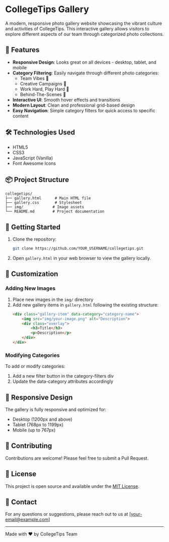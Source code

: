 # CollegeTips Gallery

A modern, responsive photo gallery website showcasing the vibrant culture and activities of CollegeTips. This interactive gallery allows visitors to explore different aspects of our team through categorized photo collections.

## 🌟 Features

- **Responsive Design**: Looks great on all devices - desktop, tablet, and mobile
- **Category Filtering**: Easily navigate through different photo categories:
  - Team Vibes 🤝
  - Creative Campaigns 🎨
  - Work Hard, Play Hard 🥳
  - Behind-The-Scenes 🎥
- **Interactive UI**: Smooth hover effects and transitions
- **Modern Layout**: Clean and professional grid-based design
- **Easy Navigation**: Simple category filters for quick access to specific content

## 🛠️ Technologies Used

- HTML5
- CSS3
- JavaScript (Vanilla)
- Font Awesome Icons

## 📦 Project Structure

```
collegetips/
├── gallery.html      # Main HTML file
├── gallery.css       # Stylesheet
├── img/             # Image assets
└── README.md        # Project documentation
```

## 🚀 Getting Started

1. Clone the repository:
   ```bash
   git clone https://github.com/YOUR_USERNAME/collegetips.git
   ```

2. Open `gallery.html` in your web browser to view the gallery locally.

## 🎨 Customization

### Adding New Images
1. Place new images in the `img/` directory
2. Add new gallery items in `gallery.html` following the existing structure:
   ```html
   <div class="gallery-item" data-category="category-name">
       <img src="img/your-image.png" alt="Description">
       <div class="overlay">
           <h3>Title</h3>
           <p>Description</p>
       </div>
   </div>
   ```

### Modifying Categories
To add or modify categories:
1. Add a new filter button in the category-filters div
2. Update the data-category attributes accordingly

## 📱 Responsive Design

The gallery is fully responsive and optimized for:
- Desktop (1200px and above)
- Tablet (768px to 1199px)
- Mobile (up to 767px)

## 🤝 Contributing

Contributions are welcome! Please feel free to submit a Pull Request.

## 📄 License

This project is open source and available under the [MIT License](LICENSE).

## 👥 Contact

For any questions or suggestions, please reach out to us at [your-email@example.com]

---

Made with ❤️ by CollegeTips Team 